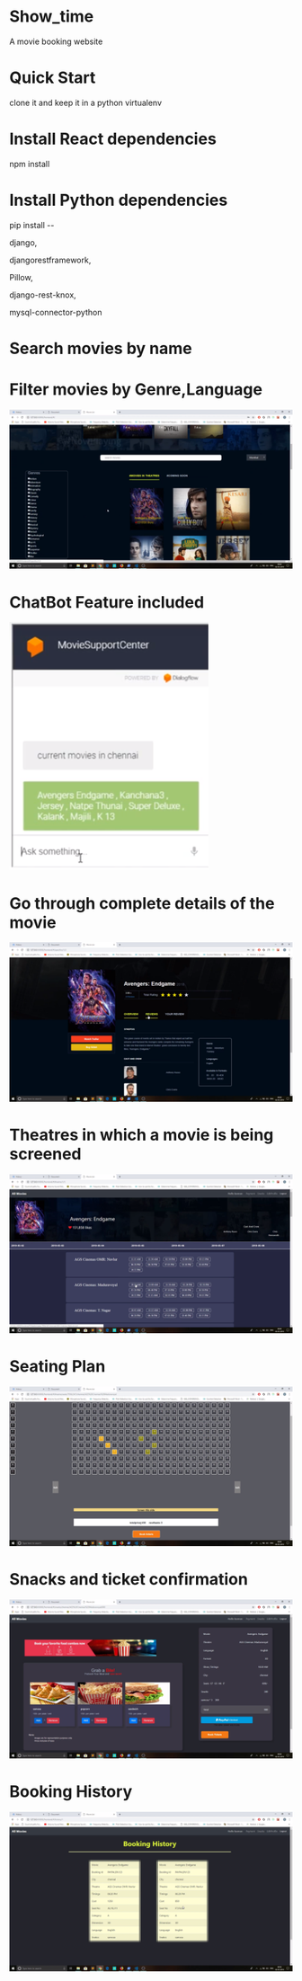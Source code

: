 # Show_time

A movie booking website

# Quick Start

clone it and keep it in a python virtualenv

# Install React dependencies

npm install

# Install Python dependencies
pip install --

django,

djangorestframework,

Pillow,

django-rest-knox,

mysql-connector-python

# Search movies by name 
# Filter movies by Genre,Language
![](images/Screenshot%20(446).png)

# ChatBot Feature included
![](images/Screenshot%20(455).png)

# Go through complete details of the movie
![](images/Screenshot%20(448).png)

# Theatres in which a movie is being screened
![](images/Screenshot%20(449).png)

# Seating Plan
![](images/Screenshot%20(452).png)

# Snacks and ticket confirmation
![](images/Screenshot%20(453).png)

# Booking History
![](images/Screenshot%20(454).png)







